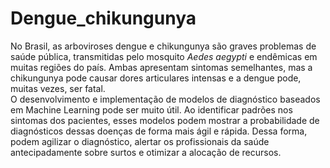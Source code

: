 # Dengue_chikungunya

No Brasil, as arboviroses dengue e chikungunya são graves problemas de saúde pública, transmitidas pelo mosquito *Aedes aegypti* e endêmicas em muitas regiões do país. Ambas apresentam sintomas semelhantes, mas a chikungunya pode causar dores articulares intensas e a dengue pode, muitas vezes, ser fatal. <br>
O desenvolvimento e implementação de modelos de diagnóstico baseados em Machine Learning pode ser muito útil. Ao identificar padrões nos sintomas dos pacientes, esses modelos podem mostrar a probabilidade de diagnósticos dessas doenças de forma mais ágil e rápida. Dessa forma, podem agilizar o diagnóstico, alertar os profissionais da saúde antecipadamente sobre surtos e otimizar a alocação de recursos. 
